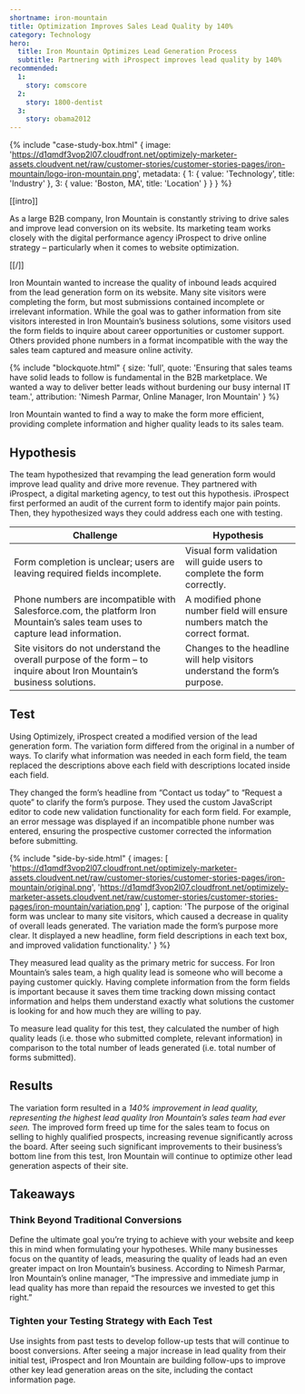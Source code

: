 ```yaml
---
shortname: iron-mountain
title: Optimization Improves Sales Lead Quality by 140%
category: Technology
hero:
  title: Iron Mountain Optimizes Lead Generation Process
  subtitle: Partnering with iProspect improves lead quality by 140%
recommended:
  1:
    story: comscore
  2:
    story: 1800-dentist
  3:
    story: obama2012
---
```

{% include "case-study-box.html"
    {
    image: 'https://d1qmdf3vop2l07.cloudfront.net/optimizely-marketer-assets.cloudvent.net/raw/customer-stories/customer-stories-pages/iron-mountain/logo-iron-mountain.png',
    metadata: {
      1: {
        value: 'Technology',
        title: 'Industry'
      },
      3: {
        value: 'Boston, MA',
        title: 'Location'
      }
    }
  }
%}

[[intro]]

As a large B2B company, Iron Mountain is constantly striving to drive sales and improve lead conversion on its website. Its marketing team works closely with the digital performance agency iProspect to drive online strategy – particularly when it comes to website optimization.

[[/]]

Iron Mountain wanted to increase the quality of inbound leads acquired from the lead generation form on its website. Many site visitors were completing the form, but most submissions contained incomplete or irrelevant information. While the goal was to gather information from site visitors interested in Iron Mountain’s business solutions, some visitors used the form fields to inquire about career opportunities or customer support. Others provided phone numbers in a format incompatible with the way the sales team captured and measure online activity.

{% include "blockquote.html"
  {
    size: 'full',
    quote: 'Ensuring that sales teams have solid leads to follow is fundamental in the B2B marketplace. We wanted a way to deliver better leads without burdening our busy internal IT team.',
    attribution: 'Nimesh Parmar, Online Manager, Iron Mountain'
  }
%}

Iron Mountain wanted to find a way to make the form more efficient, providing complete information and higher quality leads to its sales team.

## Hypothesis

The team hypothesized that revamping the lead generation form would improve lead quality and drive more revenue. They partnered with iProspect, a digital marketing agency, to test out this hypothesis. iProspect first performed an audit of the current form to identify major pain points. Then, they hypothesized ways they could address each one with testing.

Challenge  | Hypothesis
---------- | -------------
Form completion is unclear; users are leaving required fields incomplete. | Visual form validation will guide users to complete the form correctly.
Phone numbers are incompatible with Salesforce.com, the platform Iron Mountain’s sales team uses to capture lead information. | A modified phone number field will ensure numbers match the correct format.
Site visitors do not understand the overall purpose of the form – to inquire about Iron Mountain’s business solutions. | Changes to the headline will help visitors understand the form’s purpose.

## Test

Using Optimizely, iProspect created a modified version of the lead generation form. The variation form differed from the original in a number of ways. To clarify what information was needed in each form field, the team replaced the descriptions above each field with descriptions located inside each field.

They changed the form’s headline from “Contact us today” to “Request a quote” to clarify the form’s purpose. They used the custom JavaScript editor to code new validation functionality for each form field. For example, an error message was displayed if an incompatible phone number was entered, ensuring the prospective customer corrected the information before submitting.

{% include "side-by-side.html"
  {
    images: [
      'https://d1qmdf3vop2l07.cloudfront.net/optimizely-marketer-assets.cloudvent.net/raw/customer-stories/customer-stories-pages/iron-mountain/original.png',
      'https://d1qmdf3vop2l07.cloudfront.net/optimizely-marketer-assets.cloudvent.net/raw/customer-stories/customer-stories-pages/iron-mountain/variation.png'
    ],
    caption: 'The purpose of the original form was unclear to many site visitors, which caused a decrease in quality of overall leads generated. The variation made the form’s purpose more clear. It displayed a new headline, form field descriptions in each text box, and improved validation functionality.'
  }
%}

They measured lead quality as the primary metric for success. For Iron Mountain’s sales team, a high quality lead is someone who will become a paying customer quickly. Having complete information from the form fields is important because it saves them time tracking down missing contact information and helps them understand exactly what solutions the customer is looking for and how much they are willing to pay.

To measure lead quality for this test, they calculated the number of high quality leads (i.e. those who submitted complete, relevant information) in comparison to the total number of leads generated (i.e. total number of forms submitted).

## Results

The variation form resulted in a *140% improvement in lead quality, representing the highest lead quality Iron Mountain’s sales team had ever seen.* The improved form freed up time for the sales team to focus on selling to highly qualified prospects, increasing revenue significantly across the board. After seeing such significant improvements to their business’s bottom line from this test, Iron Mountain will continue to optimize other lead generation aspects of their site.

## Takeaways

### Think Beyond Traditional Conversions

Define the ultimate goal you’re trying to achieve with your website and keep this in mind when formulating your hypotheses. While many businesses focus on the quantity of leads, measuring the quality of leads had an even greater impact on Iron Mountain’s business. According to Nimesh Parmar, Iron Mountain’s online manager, “The impressive and immediate jump in lead quality has more than repaid the resources we invested to get this right.”

### Tighten your Testing Strategy with Each Test

Use insights from past tests to develop follow-up tests that will continue to boost conversions. After seeing a major increase in lead quality from their initial test, iProspect and Iron Mountain are building follow-ups to improve other key lead generation areas on the site, including the contact information page.
